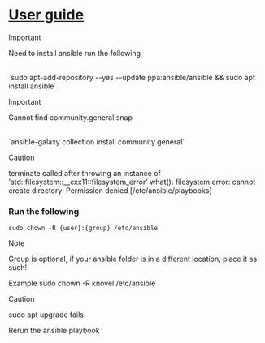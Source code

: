 # [User guide](user_manual.md)



> [!IMPORTANT]  
> Need to install ansible run the following
<br>
`sudo apt-add-repository --yes --update ppa:ansible/ansible && sudo apt install ansible`

<br>

> [!IMPORTANT]  
> Cannot find community.general.snap 
<br>
`ansible-galaxy collection install community.general`

<br>

> [!CAUTION]
> terminate called after throwing an instance of 'std::filesystem::__cxx11::filesystem_error'
>  what():  filesystem error: cannot create directory: Permission denied [/etc/ansible/playbooks]
### Run the following
`sudo chown -R {user}:{group} /etc/ansible`
> [!NOTE]  
> Group is optional, if your ansible folder is in a different location, place it as such!

Example
sudo chown -R knovel /etc/ansible


> [!CAUTION]
> sudo apt upgrade fails 

Rerun the ansible playbook